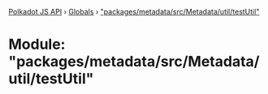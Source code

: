 [Polkadot JS API](../README.md) › [Globals](../globals.md) › ["packages/metadata/src/Metadata/util/testUtil"](_packages_metadata_src_metadata_util_testutil_.md)

# Module: "packages/metadata/src/Metadata/util/testUtil"


